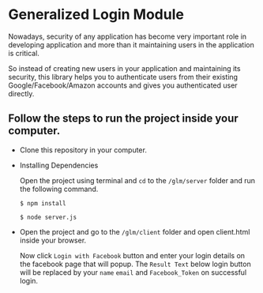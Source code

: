 
# Generalized Login Module #

Nowadays, security of any application has become very important role in developing 
application and more than it maintaining users in the application is critical. 

So instead of creating new users in your application and maintaining its security, 
this library helps you to authenticate users from their existing Google/Facebook/Amazon
accounts and gives you authenticated user directly.


## Follow the steps to run the project inside your computer. ##

* Clone this repository in your computer.

* Installing Dependencies
    
    Open the project using terminal and `cd` to the `/glm/server` folder and run the following command.

    `$ npm install`

    `$ node server.js`

* Open the project and go to the `/glm/client` folder and open client.html inside your browser.
    
    Now click `Login with Facebook` button and enter your login details on the facebook page that will popup.
    The `Result Text` below login button will be replaced by your `name` `email` and `Facebook_Token` on successful login.
    
